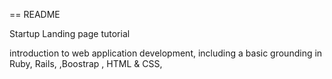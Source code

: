 == README

Startup Landing page tutorial

introduction to web application development, including a basic grounding in Ruby, Rails, ,Boostrap , HTML & CSS,



